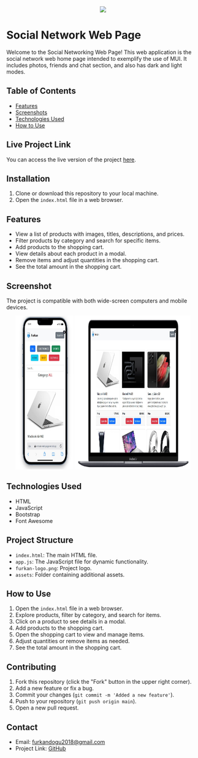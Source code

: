 <div align="center">
  <img src="./public/Animation.gif" />
</div>

# Social Network Web Page

Welcome to the Social Networking Web Page! This web application is the social network web home page intended to exemplify the use of MUI. It includes photos, friends and chat section, and also has dark and light modes.

## Table of Contents

- [Features](#features)
- [Screenshots](#screenshots)
- [Technologies Used](#technologies-used)
- [How to Use](#how-to-use)

## Live Project Link

You can access the live version of the project [here](https://e-trade-web-page.vercel.app/).

## Installation

1. Clone or download this repository to your local machine.
2. Open the `index.html` file in a web browser.

## Features

- View a list of products with images, titles, descriptions, and prices.
- Filter products by category and search for specific items.
- Add products to the shopping cart.
- View details about each product in a modal.
- Remove items and adjust quantities in the shopping cart.
- See the total amount in the shopping cart.

## Screenshot

The project is compatible with both wide-screen computers and mobile devices.

<div align="center">
  <img src="https://github.com/furkan-dogu/E-Trade-Web-Page/blob/main/assets/Screenshot_1.jpg"  width="30%" height="400" />
  <img src="https://github.com/furkan-dogu/E-Trade-Web-Page/blob/main/assets/Screenshot_2.jpg"  width="60%" height="400" />
</div>


## Technologies Used

- HTML
- JavaScript
- Bootstrap
- Font Awesome

## Project Structure

- `index.html`: The main HTML file.
- `app.js`: The JavaScript file for dynamic functionality.
- `furkan-logo.png`: Project logo.
- `assets`: Folder containing additional assets.

## How to Use

1. Open the `index.html` file in a web browser.
2. Explore products, filter by category, and search for items.
3. Click on a product to see details in a modal.
4. Add products to the shopping cart.
5. Open the shopping cart to view and manage items.
6. Adjust quantities or remove items as needed.
7. See the total amount in the shopping cart.

## Contributing

1. Fork this repository (click the "Fork" button in the upper right corner).
2. Add a new feature or fix a bug.
3. Commit your changes (`git commit -m 'Added a new feature'`).
4. Push to your repository (`git push origin main`).
5. Open a new pull request.

## Contact

- Email: [furkandogu2018@gmail.com](mailto:furkandogu2018@gmail.com)
- Project Link: [GitHub](https://github.com/furkan-dogu/E-Trade-Web-Page)